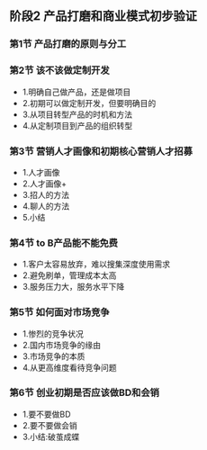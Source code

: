 ## 阶段2 产品打磨和商业模式初步验证 
### 第1节 产品打磨的原则与分工 
### 第2节 该不该做定制开发
- 1.明确自己做产品，还是做项目 
- 2.初期可以做定制开发，但要明确目的 
- 3.从项目转型产品的时机和方法 
- 4.从定制项目到产品的组织转型
### 第3节 营销人才画像和初期核心营销人才招募 
- 1.人才画像
- 2.人才画像+ 
- 3.招人的方法 
- 4.聊人的方法 
- 5.小结
### 第4节 to B产品能不能免费 
- 1.客户太容易放弃，难以搜集深度使用需求 
- 2.避免刷单，管理成本太高 
- 3.服务压力大，服务水平下降
### 第5节 如何面对市场竞争 
- 1.惨烈的竞争状况
- 2.国内市场竞争的缘由 
- 3.市场竞争的本质 
- 4.从更高维度看待竞争问题
### 第6节 创业初期是否应该做BD和会销
- 1.要不要做BD 
- 2.要不要做会销 
- 3.小结:破茧成蝶